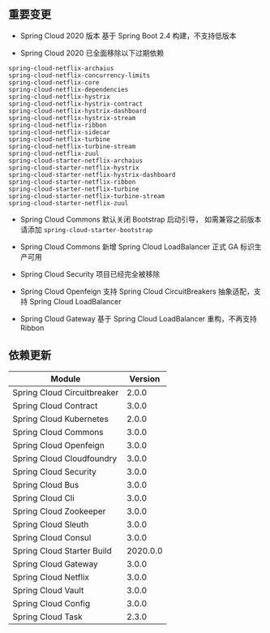 ## 重要变更

- Spring Cloud 2020 版本 基于 Spring Boot 2.4 构建，不支持低版本

- Spring Cloud 2020 已全面移除以下过期依赖

```
spring-cloud-netflix-archaius
spring-cloud-netflix-concurrency-limits
spring-cloud-netflix-core
spring-cloud-netflix-dependencies
spring-cloud-netflix-hystrix
spring-cloud-netflix-hystrix-contract
spring-cloud-netflix-hystrix-dashboard
spring-cloud-netflix-hystrix-stream
spring-cloud-netflix-ribbon
spring-cloud-netflix-sidecar
spring-cloud-netflix-turbine
spring-cloud-netflix-turbine-stream
spring-cloud-netflix-zuul
spring-cloud-starter-netflix-archaius
spring-cloud-starter-netflix-hystrix
spring-cloud-starter-netflix-hystrix-dashboard
spring-cloud-starter-netflix-ribbon
spring-cloud-starter-netflix-turbine
spring-cloud-starter-netflix-turbine-stream
spring-cloud-starter-netflix-zuul
```

- Spring Cloud Commons 默认关闭 Bootstrap 启动引导， 如需兼容之前版本请添加 `spring-cloud-starter-bootstrap`

- Spring Cloud Commons 新增 Spring Cloud LoadBalancer 正式 GA 标识生产可用

- Spring Cloud Security 项目已经完全被移除

- Spring Cloud Openfeign 支持 Spring Cloud CircuitBreakers 抽象适配，支持 Spring Cloud LoadBalancer

- Spring Cloud Gateway 基于 Spring Cloud LoadBalancer 重构，不再支持 Ribbon


## 依赖更新

| Module | Version |
| --- | --- |
| Spring Cloud Circuitbreaker | 2.0.0 |
| Spring Cloud Contract | 3.0.0 |
| Spring Cloud Kubernetes | 2.0.0 |
| Spring Cloud Commons | 3.0.0 |
| Spring Cloud Openfeign | 3.0.0 |
| Spring Cloud Cloudfoundry | 3.0.0 |
| Spring Cloud Security | 3.0.0 |
| Spring Cloud Bus | 3.0.0 |
| Spring Cloud Cli | 3.0.0 |
| Spring Cloud Zookeeper | 3.0.0 |
| Spring Cloud Sleuth | 3.0.0 |
| Spring Cloud Consul | 3.0.0 |
| Spring Cloud Starter Build | 2020.0.0 |
| Spring Cloud Gateway | 3.0.0 |
| Spring Cloud Netflix | 3.0.0 |
| Spring Cloud Vault | 3.0.0 |
| Spring Cloud Config | 3.0.0 |
| Spring Cloud Task | 2.3.0 |

